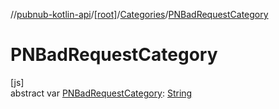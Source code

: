//[pubnub-kotlin-api](../../../index.md)/[[root]](../index.md)/[Categories](index.md)/[PNBadRequestCategory](-p-n-bad-request-category.md)

# PNBadRequestCategory

[js]\
abstract var [PNBadRequestCategory](-p-n-bad-request-category.md): [String](https://kotlinlang.org/api/latest/jvm/stdlib/kotlin-stdlib/kotlin/-string/index.html)
